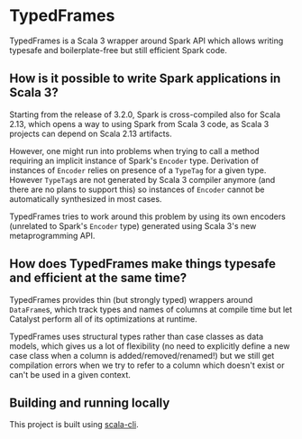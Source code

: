 # TypedFrames

TypedFrames is a Scala 3 wrapper around Spark API which allows writing typesafe and boilerplate-free but still efficient Spark code.

## How is it possible to write Spark applications in Scala 3?

Starting from the release of 3.2.0, Spark is cross-compiled also for Scala 2.13, which opens a way to using Spark from Scala 3 code, as Scala 3 projects can depend on Scala 2.13 artifacts.

However, one might run into problems when trying to call a method requiring an implicit instance of Spark's `Encoder` type. Derivation of instances of `Encoder` relies on presence of a `TypeTag` for a given type. However `TypeTag`s are not generated by Scala 3 compiler anymore (and there are no plans to support this) so instances of `Encoder` cannot be automatically synthesized in most cases.

TypedFrames tries to work around this problem by using its own encoders (unrelated to Spark's `Encoder` type) generated using Scala 3's new metaprogramming API.

## How does TypedFrames make things typesafe and efficient at the same time?

TypedFrames provides thin (but strongly typed) wrappers around `DataFrame`s, which track types and names of columns at compile time but let Catalyst perform all of its optimizations at runtime.

TypedFrames uses structural types rather than case classes as data models, which gives us a lot of flexibility (no need to explicitly define a new case class when a column is added/removed/renamed!) but we still get compilation errors when we try to refer to a column which doesn't exist or can't be used in a given context.

## Building and running locally

This project is built using [scala-cli](https://scala-cli.virtuslab.org/).
